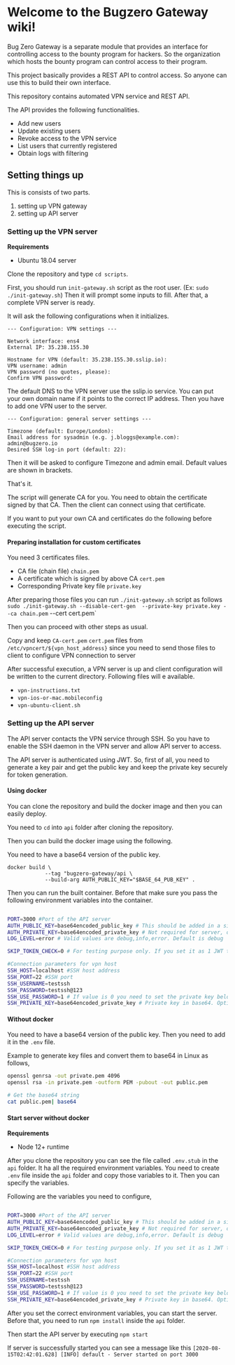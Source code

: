 # Welcome to the Bugzero Gateway wiki!

Bug Zero Gateway is a separate module that provides an interface for controlling access to the bounty program for hackers. So the organization which hosts the bounty program can control access to their program.

This project basically provides a REST API to control access. So anyone can use this to build their own interface.

This repository contains automated VPN service and REST API.

The API provides the following functionalities.

* Add new users
* Update existing users
* Revoke access to the VPN service
* List users that currently registered
* Obtain logs with filtering

## Setting things up

This is consists of two parts.
1. setting up VPN gateway
2. setting up API server

### Setting up the VPN server

**Requirements**
* Ubuntu 18.04 server

Clone the repository and type `cd scripts`.

First, you should run `init-gateway.sh` script as the root user. (Ex: `sudo ./init-gateway.sh`) Then it will prompt some inputs to fill. 
After that, a complete VPN server is ready.

It will ask the following configurations when it initializes.

```
--- Configuration: VPN settings ---

Network interface: ens4
External IP: 35.238.155.30

Hostname for VPN (default: 35.238.155.30.sslip.io): 
VPN username: admin
VPN password (no quotes, please): 
Confirm VPN password:
```

The default DNS to the VPN server use the sslip.io service. You can put your own domain name if it points to the correct IP address. Then you have to add one VPN user to the server.

```
--- Configuration: general server settings ---

Timezone (default: Europe/London): 
Email address for sysadmin (e.g. j.bloggs@example.com): admin@bugzero.io
Desired SSH log-in port (default: 22):
```

Then it will be asked to configure Timezone and admin email. Default values are shown in brackets.

That's it. 

The script will generate CA for you. You need to obtain the certificate signed by that CA. 
Then the client can connect using that certificate.

If you want to put your own CA and certificates do the following before executing the script.

#### Preparing installation for custom certificates

You need 3 certificates files.
* CA file (chain file) `chain.pem`
* A certificate which is signed by above CA `cert.pem`
* Corresponding Private key file `private.key`

After preparing those files you can run `./init-gateway.sh` script as follows
`sudo ./init-gateway.sh --disable-cert-gen  --private-key private.key --ca chain.pem` --cert cert.pem`

Then you can proceed with other steps as usual.

Copy and keep `CA-cert.pem` `cert.pem` files from `/etc/vpncert/${vpn_host_address}` 
since you need to send those files to client to configure VPN connection to server

After successful execution, a VPN server is up and client configuration will be written to the current directory. Following files will e available.

- `vpn-instructions.txt`
- `vpn-ios-or-mac.mobileconfig`
- `vpn-ubuntu-client.sh`

### Setting up the API server

The API server contacts the VPN service through SSH. So you have to enable the SSH daemon in the VPN server and allow API server to access.

The API server is authenticated using JWT. So, first of all, you need to generate a key pair and get the public key and keep the private key securely for token generation.

#### Using docker

You can clone the repository and build the docker image and then you can easily deploy.

You need to `cd` into `api` folder after cloning the repository.

Then you can build the docker image using the following.

You need to have a base64 version of the public key.

```
docker build \
            --tag "bugzero-gateway/api \
            --build-arg AUTH_PUBLIC_KEY="$BASE_64_PUB_KEY" .
```

Then you can run the built container. Before that make sure you pass the following environment variables into the container.

```sh

PORT=3000 #Port of the API server
AUTH_PUBLIC_KEY=base64encoded_public_key # This should be added in a single line. If you specify in build arg this is optional.
AUTH_PRIVATE_KEY=base64encoded_private_key # Not required for server, only for testing
LOG_LEVEL=error # Valid values are debug,info,error. Default is debug

SKIP_TOKEN_CHECK=0 # For testing purpose only. If you set it as 1 JWT token will not be checked

#Connection parameters for vpn host
SSH_HOST=localhost #SSH host address
SSH_PORT=22 #SSH port
SSH_USERNAME=testssh
SSH_PASSWORD=testssh@123
SSH_USE_PASSWORD=1 # If value is 0 you need to set the private key below
SSH_PRIVATE_KEY=base64encoded_private_key # Private key in base64. Optional if username and passowrd is provided
```
#### Without docker

You need to have a base64 version of the public key. Then you need to add it in the `.env` file.

Example to generate key files and convert them to base64 in Linux as follows,
```sh
openssl genrsa -out private.pem 4096
openssl rsa -in private.pem -outform PEM -pubout -out public.pem

# Get the base64 string
cat public.pem| base64
```

#### Start server without docker

**Requirements**
- Node 12+ runtime

After you clone the repository you can see the file called `.env.stub` in the `api` folder. It ha all the required environment variables. You need to create `.env` file inside the `api` folder and copy those variables to it. Then you can specify the variables.

Following are the variables you need to configure,

```sh

PORT=3000 #Port of the API server
AUTH_PUBLIC_KEY=base64encoded_public_key # This should be added in a single line
AUTH_PRIVATE_KEY=base64encoded_private_key # Not required for server, only for testing
LOG_LEVEL=error # Valid values are debug,info,error. Default is debug

SKIP_TOKEN_CHECK=0 # For testing purpose only. If you set it as 1 JWT token will not be checked

#Connection parameters for vpn host
SSH_HOST=localhost #SSH host address
SSH_PORT=22 #SSH port
SSH_USERNAME=testssh
SSH_PASSWORD=testssh@123
SSH_USE_PASSWORD=1 # If value is 0 you need to set the private key below
SSH_PRIVATE_KEY=base64encoded_private_key # Private key in base64. Optional if username and passowrd is provided
```
After you set the correct environment variables, you can start the server. Before that, you need to run `npm install` inside the `api` folder.

Then start the API server by executing `npm start`

If server is successfully started you can see a message like this `[2020-08-15T02:42:01.628] [INFO] default - Server started on port 3000`





 